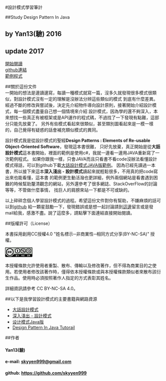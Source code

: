 #設計模式學習筆計 

##Study Design Pattern In Java  
## by Yan13(驗) 2016
## update 2017  

[開始閱讀](https://skyyen999.gitbooks.io/-study-design-pattern-in-java/content/)  
[github連結](https://github.com/skyyen999/Study-Design-Pattern-In-Java)  
[範例程式](https://github.com/skyyen999/Study-Design-Pattern-In-Java/tree/master/StudyDesignPatternInJava)  


  
##關於這份文件  
一開始的想法是邊讀邊寫，每讀一種模式就寫一篇，沒多久就發現很多模式很類似，對設計模式沒有一定的理解是沒辦法分辨這些類似的模式
到底有什麼差異。經過不斷的修改與嘗試後，決定先介紹物件導向設計原則，接著開始介紹設計模式，每一個模式盡量自己想一個情境來介紹
設計模式，因為學的還不夠深入，本來想找一些真正有被框架或是API運作的程式碼，不過找了一下發現有點難，這部分只能先放棄了。
另外有些模式看起來很類似，甚至類別圖看起來是一模一樣的，自己覺得有疑惑的話會補充類似模式的異同。    

設計模式我是從設計模式的聖經**Design Patterns : Elements of Re-usable Object-Oriented Software**，發現這本書很難，
只好先放棄，真正開始是從**大話設計模式**這本書開始，裡面的範例是使用c#，我就一邊看一邊用JAVA重新寫了一次範例程式。
如果你跟我一樣，只會JAVA而且只看書不看code沒辦法看懂設計模式得話，可以到github下載[大話設計模式JAVA版範例](https://github.com/skyyen999/bigTalkDesignPatternJava)。
因為已經先讀過一本書，所以接下來這本**深入淺出 - 設計模式**讀起來就輕鬆很多，不用真的把code寫出來也能看懂，這本書
的範例更生動活潑也更詳細，例外兩個網站是看書遇到困難的時候幫助釐清觀念的網站，另外還參考了很多網誌、StackOverFlow的討論等等，不管做什麼事情，
找巨人的肩膀來站一下都是不可或缺的。

以上碎碎念個人學習設計模式的過程。希望這份文件對你有幫助，不嫌麻煩的話可以到[github](https://github.com/skyyen999/Study-Design-Pattern-In-Java)
給一顆星鼓勵一下，發現錯誤或是想一起討論請到[這邊](https://github.com/skyyen999/Study-Design-Pattern-In-Java/issues)留言或是發mail給我，感激不盡。說了這麼多，請點擊下面連結直接開始閱讀。  

##版權許可（License）

本書採用創用CC授權4.0 "姓名標示─非商業性─相同方式分享(BY-NC-SA)" 授權。

![lisense](image/lisense.png)

本授權條款允許使用者重製、散布、傳輸以及修改著作，但不得為商業目的之使用。若使用者修改該著作時，僅得依本授權條款或與本授權條款類似者來散布該衍生作品。使用時必須按照著作人指定的方式表彰其姓名。

詳細資訊請參考 CC BY-NC-SA 4.0。

##以下是我學習設計模式的主要書籍與網路資源  
* [大話設計模式](http://www.books.com.tw/products/0010430101)
* [深入淺出 - 設計模式](http://www.books.com.tw/products/0010309237)
* [设计模式Java版](https://www.gitbook.com/book/quanke/design-pattern-java/details)
* [Design Pattern In Java Tutorail](http://www.tutorialspoint.com/design_pattern/)

##作者 
#### Yan13(驗)
#### e-mail: skyyen999@gmail.com  
#### github: https://github.com/skyyen999  
